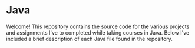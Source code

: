 # Java
Welcome! This repository contains the source code for the various projects and assignments I've to completed while taking courses in Java. Below I've included a brief description of each Java file found in the repository.
